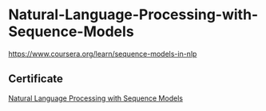 # Natural-Language-Processing-with-Sequence-Models
https://www.coursera.org/learn/sequence-models-in-nlp

## Certificate 
[Natural Language Processing with Sequence Models](https://www.coursera.org/account/accomplishments/certificate/533PKZRHTHTN)
